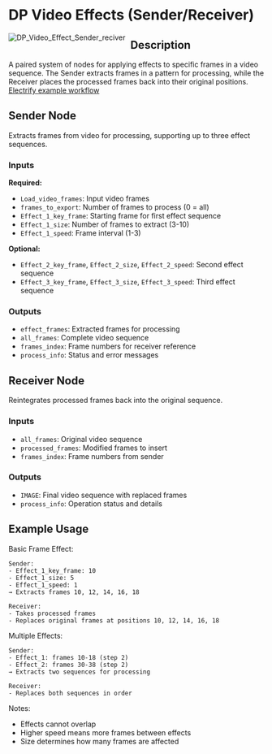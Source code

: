# DP Video Effects (Sender/Receiver)
<img src="https://github.com/user-attachments/assets/d6fb3fb7-f58a-452c-9454-1d23092e5461" alt="DP_Video_Effect_Sender_reciver" style="float: left; margin-right: 10px;"/>

## Description

A paired system of nodes for applying effects to specific frames in a video sequence. The Sender extracts frames in a pattern for processing, while the Receiver places the processed frames back into their original positions.
[Electrify example workflow](/workflows/Desert_pixel_Electrify_sender_receiver.json)

## Sender Node

Extracts frames from video for processing, supporting up to three effect sequences.

### Inputs

**Required:**
- `Load_video_frames`: Input video frames
- `frames_to_export`: Number of frames to process (0 = all)
- `Effect_1_key_frame`: Starting frame for first effect sequence
- `Effect_1_size`: Number of frames to extract (3-10)
- `Effect_1_speed`: Frame interval (1-3)

**Optional:**
- `Effect_2_key_frame`, `Effect_2_size`, `Effect_2_speed`: Second effect sequence
- `Effect_3_key_frame`, `Effect_3_size`, `Effect_3_speed`: Third effect sequence

### Outputs

- `effect_frames`: Extracted frames for processing
- `all_frames`: Complete video sequence
- `frames_index`: Frame numbers for receiver reference
- `process_info`: Status and error messages

## Receiver Node

Reintegrates processed frames back into the original sequence.

### Inputs

- `all_frames`: Original video sequence
- `processed_frames`: Modified frames to insert
- `frames_index`: Frame numbers from sender

### Outputs

- `IMAGE`: Final video sequence with replaced frames
- `process_info`: Operation status and details

## Example Usage

Basic Frame Effect:
```
Sender:
- Effect_1_key_frame: 10
- Effect_1_size: 5
- Effect_1_speed: 1
→ Extracts frames 10, 12, 14, 16, 18

Receiver:
- Takes processed frames
- Replaces original frames at positions 10, 12, 14, 16, 18
```

Multiple Effects:
```
Sender:
- Effect_1: frames 10-18 (step 2)
- Effect_2: frames 30-38 (step 2)
→ Extracts two sequences for processing

Receiver:
- Replaces both sequences in order
```

Notes:
- Effects cannot overlap
- Higher speed means more frames between effects
- Size determines how many frames are affected
